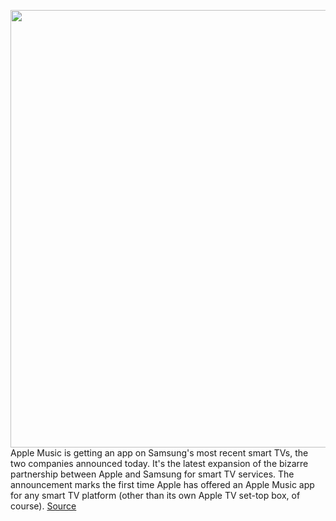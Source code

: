 <img src='https://cdn.vox-cdn.com/thumbor/R3YFRlRrb76tJSFieN6jvdmhfsA=/0x0:4137x2596/1200x800/filters:focal(1739x968:2399x1628)/cdn.vox-cdn.com/uploads/chorus_image/image/66695010/Samsung_Smart_TV_Apple_Music_Recommended_for_You_4.23.20.0.png' width='700px' /><br/>
Apple Music is getting an app on Samsung's most recent smart TVs, the two companies announced today. It's the latest expansion of the bizarre partnership between Apple and Samsung for smart TV services. The announcement marks the first time Apple has offered an Apple Music app for any smart TV platform (other than its own Apple TV set-top box, of course).
<a href='https://www.theverge.com/2020/4/23/21231790/samsung-smart-tv-apple-music-app-available'> Source <a/>